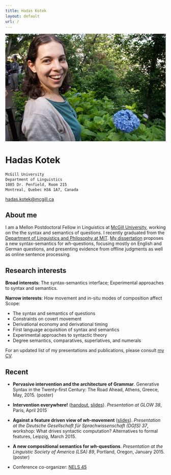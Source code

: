 ```yaml
---
title: Hadas Kotek
layout: default
url: /
---
```


<img src='headshot.jpg' class='headshot'/>

<audio preload id="audio" oncanplay="document.getElementById('playbutton').style.display = 'inline-block';">
	<source src="hadaskotek.ogg" type="audio/ogg"/>
	<source src="hadaskotek.mp3" type="audio/mp3"/>
</audio>

Hadas Kotek <span id="playbutton" onclick="document.getElementById('audio').play()"/>
===========

	McGill University 
	Department of Linguistics 
	1085 Dr. Penfield, Room 215 
	Montreal, Quebec H3A 1A7, Canada
	
[hadas.kotek@mcgill.ca](mailto:hadas.kotek@mcgill.ca)
	
About me
--------

I am a Mellon Postdoctoral Fellow in Linguistics at [McGill University](https://www.mcgill.ca/linguistics/department-linguistics), working on the the syntax and semantics of questions. I recently graduated from the [Department of Linguistics and Philosophy at MIT](http://web.mit.edu/linguistics/). [My dissertation](http://ling.auf.net/lingbuzz/002231/current.pdf?_s=mFXst8rtWr5B1Rhc) proposes a new syntax-semantics for *wh*-questions, focusing mostly on English and German questions, and presenting evidence from offline judgments as well as online sentence processing.

Research interests
------------------

**Broad interests**: The syntax-semantics interface; Experimental approaches to syntax and semantics. 

**Narrow interests**: How movement and in-situ modes of composition affect Scope: 

* The syntax and semantics of questions
* Constraints on covert movement
* Derivational economy and derivational timing
* First language acquisition of syntax and semantics
* Experimental approaches to syntactic theory
* Degree semantics, comparatives, superlatives, and numerals
 
For an updated list of my presentations and publications, please consult [my CV](KotekCV.pdf).


Recent
------
* **Pervasive intervention and the architecture of Grammar**. Generative Syntax in the Twenty-first Century: The Road Ahead, Athens, Greece, May, 2015. (poster)

* **Intervention everywhere!** ([handout,](Kotek-intervention-everywhere-handout.pdf) [slides](Kotek-intervention-everywhere-slides.pdf)). *Presentation at GLOW 38*, Paris, April 2015

* **Against a feature driven view of *wh*-movement** ([slides](Kotek-covert-scrambling-slides.pdf)). *Presentation at the Deutsche Gesellschaft für Sprachwissenschaft (DGfS) 37*, workshop: What drives syntactic computation? Alternatives to formal features, Leipzig, March 2015.

* **A new compositional semantics for *wh*-questions**. *Presentation at the Linguistic Society of America (LSA) 89*, Portland, Oregon, January 2015. (poster)

* Conference co-organizer: [NELS 45](http://nels45.mit.edu/)
